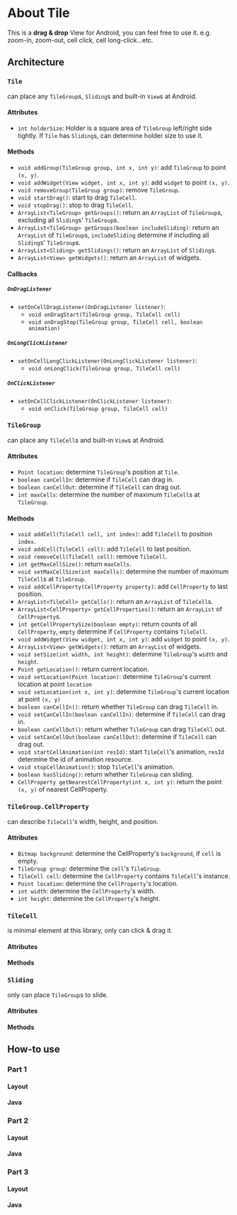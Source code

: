 # About Tile
This is a **drag & drop** View for Android, you can feel free to use it. e.g. zoom-in, zoom-out, cell click, cell long-click...etc.

## Architecture

### `Tile`
can place any `TileGroup`s, `Sliding`s and built-in `View`s at Android.

#### Attributes
* `int holderSize`: Holder is a square area of `TileGroup` left/right side tightly. If `Tile` has `Sliding`s, can determine holder size to use it.

#### Methods
* `void addGroup(TileGroup group, int x, int y)`: add `TileGroup` to point `(x, y)`.
* `void addWidget(View widget, int x, int y)`: add `widget` to point `(x, y)`.
* `void removeGroup(TileGroup group)`: remove `TileGroup`.
* `void startDrag()`: start to drag `TileCell`.
* `void stopDrag()`: stop to drag `TileCell`.
* `ArrayList<TileGroup> getGroups()`: return an `ArrayList` of `TileGroup`s, excluding all `Sliding`s' `TileGroup`s.
* `ArrayList<TileGroup> getGroups(boolean includeSliding)`: return an `ArrayList` of `TileGroup`s, `includeSliding` determine if including all `Sliding`s' `TileGroup`s.
* `ArrayList<Sliding> getSlidings()`: return an `ArrayList` of `Sliding`s.
* `ArrayList<View> getWidgets()`: return an `ArrayList` of widgets.

#### Callbacks

##### `OnDragListener`

* `setOnCellDragListener(OnDragListener listener)`:
 	* `void onDragStart(TileGroup group, TileCell cell)`
	* `void onDragStop(TileGroup group, TileCell cell, boolean animation)`

##### `OnLongClickListener`

* `setOnCellLongClickListener(OnLongClickListener listener)`:
	* `void onLongClick(TileGroup group, TileCell cell)`

##### `OnClickListener`

* `setOnCellClickListener(OnClickListener listener)`:
	* `void onClick(TileGroup group, TileCell cell)`

### `TileGroup`
can place any `TileCell`s and built-in `View`s at Android.

#### Attributes
* `Point location`: determine `TileGroup`'s position at `Tile`.
* `boolean canCellIn`: determine if `TileCell` can drag in.
* `boolean canCellOut`: determine if `TileCell` can drag out.
* `int maxCells`: determine the number of maximum `TileCell`s at `TileGroup`.

#### Methods
* `void addCell(TileCell cell, int index)`: add `TileCell` to position `index`.
* `void addCell(TileCell cell)`: add `TileCell` to last position.
* `void removeCell(TileCell cell)`: remove `TileCell`.
* `int getMaxCellSize()`: return `maxCells`.
* `void setMaxCellSize(int maxCells)`: determine the number of maximum `TileCell`s at `TileGroup`.
* `void addCellProperty(CellProperty property)`: add `CellProperty` to last position.
* `ArrayList<TileCell> getCells()`: return an `ArrayList` of `TileCell`s.
* `ArrayList<CellProperty> getCellProperties()`: return an `ArrayList` of `CellProperty`s.
* `int getCellPropertySize(boolean empty)`: return counts of all `CellProperty`, `empty` determine if `CellProperty` contains `TileCell`.
* `void addWidget(View widget, int x, int y)`: add `widget` to point `(x, y)`.
* `ArrayList<View> getWidgets()`: return an `ArrayList` of widgets.
* `void setSize(int width, int height)`: determine `TileGroup`'s `width` and `height`.
* `Point getLocation()`: return current location.
* `void setLocation(Point location)`: determine `TileGroup`'s current location at point `location`
* `void setLocation(int x, int y)`: determine `TileGroup`'s current location at point `(x, y)`
* `boolean canCellIn()`: return whether `TileGroup` can drag `TileCell` in.
* `void setCanCellIn(boolean canCellIn)`: determine if `TileCell` can drag in.
* `boolean canCellOut()`: return whether `TileGroup` can drag `TileCell` out.
* `void setCanCellOut(boolean canCellOut)`: determine if `TileCell` can drag out.
* `void startCellAnimation(int resId)`: start `TileCell`'s animation, `resId` determine the id of animation resource.
* `void stopCellAnimation()`: stop `TileCell`'s animation.
* `boolean hasSliding()`: return whether `TileGroup` can sliding.
* `CellProperty getNearestCellProperty(int x, int y)`: return the point `(x, y)` of nearest CellProperty.

### `TileGroup.CellProperty`
can describe `TileCell`'s width, height, and position.

#### Attributes
* `Bitmap background`: determine the CellProperty's `background`, if `cell` is empty.
* `TileGroup group`: determine the `cell`'s `TileGroup`.
* `TileCell cell`: determine the `CellProperty` contains `TileCell`'s instance.
* `Point location`: determine the `CellProperty`'s location.
* `int width`: determine the `CellProperty`'s width.
* `int height`: determine the `CellProperty`'s height.

### `TileCell`
is minimal element at this library, only can click & drag it.

#### Attributes
#### Methods

### `Sliding`
only can place `TileGroup`s to slide.
#### Attributes
#### Methods

## How-to use

### Part 1
#### Layout
#### Java

### Part 2
#### Layout
#### Java

### Part 3
#### Layout
#### Java